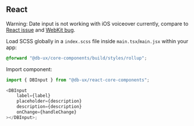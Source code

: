 ## React

Warning: Date input is not working with iOS voiceover currently, compare to [React issue](https://github.com/facebook/react/issues/33541) and [WebKit bug](https://bugs.webkit.org/show_bug.cgi?id=294649).

Load SCSS globally in a `index.scss` file inside `main.tsx`/`main.jsx` within your app:

```scss
@forward "@db-ux/core-components/build/styles/rollup";
```

Import component:

```typescript
import { DBInput } from "@db-ux/react-core-components";

<DBInput
	label={label}
	placeholder={description}
	description={description}
	onChange={handleChange}
></DBInput>;
```
